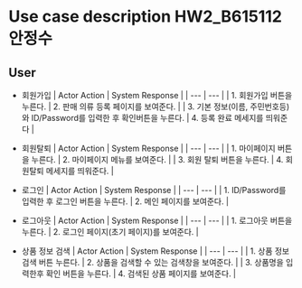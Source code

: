 # Use case description HW2_B615112 안정수

## User

- 회원가입
  | Actor Action | System Response |
  | --- | --- |
  | 1. 회원가입 버튼을 누른다. | 2. 판매 의류 등록 페이지를 보여준다. |
  | 3. 기본 정보(이름, 주민번호등)와 ID/Password를 입력한 후 확인버튼을 누른다. | 4. 등록 완료 메세지를 띄워준다 |

- 회원탈퇴
  | Actor Action | System Response |
  | --- | --- |
  | 1. 마이페이지 버튼을 누른다. | 2. 마이페이지 메뉴를 보여준다. |
  | 3. 회원 탈퇴 버튼을 누른다. | 4. 회원탈퇴 메세지를 띄워준다. |


- 로그인
  | Actor Action | System Response |
  | --- | --- |
  | 1. ID/Password를 입력한 후 로그인 버튼을 누른다. | 2. 메인 페이지를 보여준다. |

- 로그아웃
  | Actor Action | System Response |
  | --- | --- |
  | 1. 로그아웃 버튼을 누른다. | 2. 로그인 페이지(초기 페이지)를 보여준다. |

- 상품 정보 검색
  | Actor Action | System Response |
  | --- | --- |
  | 1. 상품 정보 검색 버튼 누른다. | 2. 상품을 검색할 수 있는 검색창을 보여준다. |
  | 3. 상품명을 입력한후 확인 버튼을 누른다. | 4. 검색된 상품 페이지를 보여준다. |